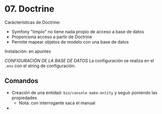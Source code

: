 # 07. Doctrine

Carácteristicas de Doctrine:
- Symfony "limpio" no tiene nada propio de acceso a base de datos
- Proporciona acceso a partir de Doctrine
- Permite mapear objetos de modelo con una base de datos

Instalación: en apuntes

*CONFIGURACIÓN DE LA BASE DE DATOS*
La configuración se realiza en el `.env` con el string de configuración.

## Comandos
- Creación de una entidad: `bin/console make:entity` y seguir poniendo las propiedades
  - Nota: con interrogante saca el manual
-  

